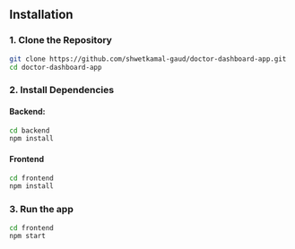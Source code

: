 ## Installation

### 1. Clone the Repository
```bash
git clone https://github.com/shwetkamal-gaud/doctor-dashboard-app.git
cd doctor-dashboard-app
```

### 2. Install Dependencies 
#### Backend:
```bash
cd backend
npm install
```
#### Frontend
```bash
cd frontend
npm install
```

### 3. Run the app
```bash
cd frontend
npm start
```
